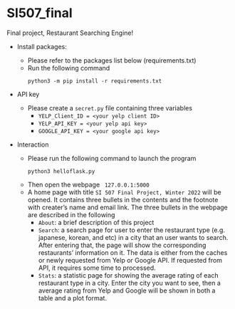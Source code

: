 # SI507_final
Final project, Restaurant Searching Engine!

- Install packages:
    - Please refer to the packages list below (requirements.txt)
    - Run the following command
        ```
        python3 -m pip install -r requirements.txt
        ```

- API key
    - Please create a ```secret.py``` file containing three variables
        - ```YELP_Client_ID = <your yelp client ID>```
        - ```YELP_API_KEY = <your yelp api key>```
        - ```GOOGLE_API_KEY = <your google api key>```
- Interaction
    - Please run the following command to launch the program
        ```
        python3 helloflask.py
        ```
    - Then open the webpage ``` 127.0.0.1:5000```
    - A home page with title ```SI 507 Final Project, Winter 2022``` will be opened. It contains three bullets in the contents and the footnote with creater’s name and email link. The three bullets in the webpage are described in the following
        - ```About```: a brief description of this project
        - ```Search```: a search page for user to enter the restaurant type (e.g. japanese, korean, and etc) in a city that an user wants to search. After entering that, the page will show the corresponding restaurants’ information on it. The data is either from the caches or newly requested from Yelp or Google API. If requested from API, it requires some time to processed.
        - ```Stats```: a statistic page for showing the average rating of each restaurant type in a city. Enter the city you want to see, then a average rating from Yelp and Google will be shown in both a table and a plot format.
